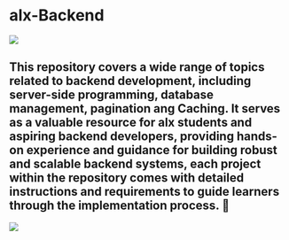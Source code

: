 # alx-Backend

![](https://i.pinimg.com/474x/b1/d2/cf/b1d2cfee48822325fe482a60759ab1e4.jpg)
## This repository covers a wide range of topics related to backend development, including server-side programming, database management, pagination ang Caching. It serves as a valuable resource for alx students and aspiring backend developers, providing hands-on experience and guidance for building robust and scalable backend systems, each project within the repository comes with detailed instructions and requirements to guide learners through the implementation process. 🚀
![](https://i.pinimg.com/474x/7d/9b/72/7d9b72f9e76771ed15469cf3770900df.jpg)
